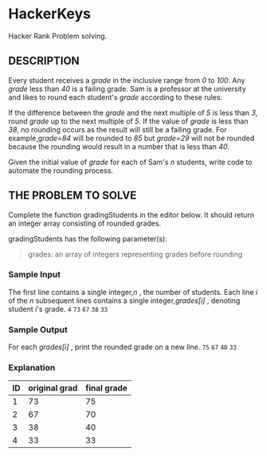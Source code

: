 # HackerKeys

Hacker Rank Problem solving.

## DESCRIPTION

Every student receives a _grade_ in the inclusive range from _0_ to _100_.
Any _grade_ less than _40_ is a failing grade.
Sam is a professor at the university and likes to round each student's _grade_ according to these rules:

If the difference between the _grade_ and the next multiple of _5_ is less than _3_, round _grade_ up to the next multiple of _5_.
If the value of _grade_ is less than _38_, no rounding occurs as the result will still be a failing grade.
For example,_grade=84_ will be rounded to _85_ but _grade=29_ will not be rounded because the rounding would result in a number that is less than _40_.

Given the initial value of _grade_ for each of Sam's _n_ students, write code to automate the rounding process.

## THE PROBLEM TO SOLVE

Complete the function gradingStudents in the editor below. It should return an integer array consisting of rounded grades.

gradingStudents has the following parameter(s):

> grades: an array of integers representing grades before rounding

### Sample Input

The first line contains a single integer,_n_ , the number of students.
Each line _i_ of the _n_ subsequent lines contains a single integer,_grades[i]_ , denoting student _i_'s grade.
`4`
`73`
`67`
`38`
`33`

### Sample Output

For each _grades[i]_ , print the rounded grade on a new line.
`75`
`67`
`40`
`33`

### Explanation

| ID  | original grad | final grade |
| --- | ------------- | ----------- |
| 1   | 73            | 75          |
| 2   | 67            | 70          |
| 3   | 38            | 40          |
| 4   | 33            | 33          |
